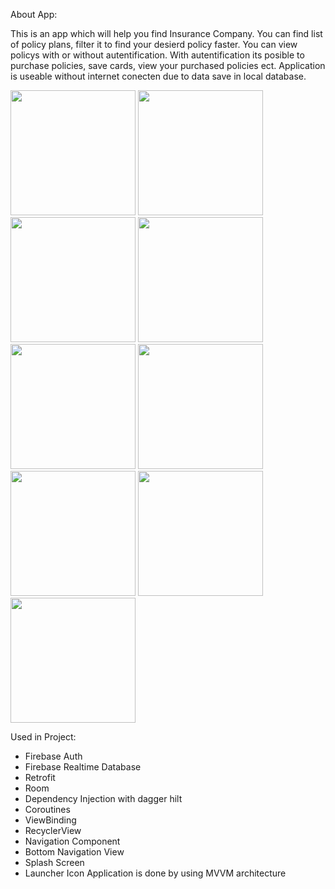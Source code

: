About App:

This is an app which will help you find Insurance Company.
You can find list of policy plans, filter it to find your desierd policy faster.
You can view policys with or without autentification. 
With autentification its posible to purchase policies, save cards, view your purchased policies ect.
Application is useable without internet conecten due to data save in local database.


<img src="https://user-images.githubusercontent.com/107510454/200231007-08605a20-a69d-4ba5-ab3e-b9603288fa55.png" width="200">


<img src="https://user-images.githubusercontent.com/107510454/200231031-28f40d38-0986-41b2-b852-aaffa83865d5.png" width="200">


<img src="https://user-images.githubusercontent.com/107510454/200231056-7be09b76-9dd2-4a77-9496-2330fd513891.png" width="200">


<img src="https://user-images.githubusercontent.com/107510454/200231081-8d94c272-32ac-4120-8af0-4cbd9579312a.png" width="200">


<img src="https://user-images.githubusercontent.com/107510454/200231142-d75a10bc-ede4-4c9a-8200-9f651d441d33.png" width="200">


<img src="https://user-images.githubusercontent.com/107510454/200231172-e3d3097b-ade7-4ff7-a415-fe2cb990c269.png" width="200">


<img src="https://user-images.githubusercontent.com/107510454/200231245-e0f2a521-3b86-460f-b632-941f2fdb9cdc.png" width="200">


<img src="https://user-images.githubusercontent.com/107510454/200231341-663c47ab-9004-44c7-86ed-d05337bc388a.png" width="200">


<img src="https://user-images.githubusercontent.com/107510454/200232555-bfff2e56-407f-4eb1-8999-32fcc896e04a.png" width="200">




Used in Project:

- Firebase Auth
- Firebase Realtime Database
- Retrofit
- Room
- Dependency Injection with dagger hilt
- Coroutines
- ViewBinding
- RecyclerView
- Navigation Component
- Bottom Navigation View
- Splash Screen
- Launcher Icon
Application is done by using MVVM architecture
